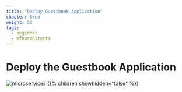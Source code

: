 ```yaml
---
title: "Deploy Guestbook Application"
chapter: true
weight: 50
tags:
  - beginner
  - mfearchitects
---
```


# Deploy the Guestbook Application

![microservices](/images/crystal.svg)
{{% children showhidden="false" %}}
